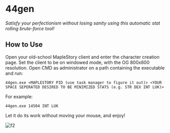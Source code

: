 # 44gen
*Satisfy your perfectionism without losing sanity using this automatic stat rolling brute-force tool!*

## How to Use
Open your old-school MapleStory client and enter the character creation page. Set the client to be on windowed mode, with the OG 800x600 resolution. Open CMD as administrator on a path containing the executable and run:

`44gen.exe <MAPLESTORY PID (use task manager to figure it out)> <YOUR SPACE SEPERATED DESIRED TO BE MINIMIZED STATS (e.g. STR DEX INT LUK)>`

For example:

`44gen.exe 14504 INT LUK`

Let it do its work without moving your mouse, and enjoy!


![f2](https://github.com/idosofi123/44gen/assets/34285448/3826b06e-3d37-40b7-8f6e-5aea10651b4c)
